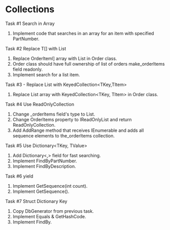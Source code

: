 # Collections
Task #1 Search in Array
  1) Implement code that searches in an array for an item with specified PartNumber.

Task #2 Replace T[] with List<T>
  1) Replace Orderlteml] array with List<Orderltem> in Order class. 
  2) Order class should have full ownership of list of orders make_orderltems field readonly. 
  3) Implement search for a list item.
  
Task #3 - Replace List<T> with KeyedCollection<TKey,TItem>
  1) Replace List<T> array with KeyedCollection<TKey, TItem> in Order class.
  
Task #4 Use ReadOnlyCollection<T> 
  1) Change _orderltems field's type to List<T>.
  2) Change OrderItems property to IReadOnlyList<T> and return ReadOnlyCollection<T>.
  3) Add AddRange method that receives IEnumerable<T> and adds all sequence elements to the_orderltems collection.
  
Task #5 Use Dictionary<TKey, TValue>
  1) Add Dictionary<,> field for fast searching.
  2) Implement FindByPartNumber.
  3) Implement FindByDescription.
  
Task #6 yield
  1) Implement GetSequence(int count).
  2) Implement GetSequence().
  
Task #7 Struct Dictionary Key
  1) Copy DbGenerator from previous task.
  2) Implement Equals & GetHashCode.
  3) Implement FindBy.
